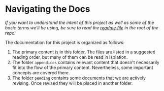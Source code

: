 # Navigating the Docs

_If you want to understand the intent of this project as well as some of the basic terms we'll be using, be sure to read the [readme file](../README.md) in the root of the repo._

The documentation for this project is organized as follows:

1. The primary content is in this folder. The files are listed in a suggested reading order, but many of them can be read in isolation.
1. The folder `appendices` contains relevant content that doesn't necessarily fit into the flow of the primary content. Nevertheless, some important concepts are covered there.
1. The folder `pending` contains some documents that we are actively revising. Once revised they will be placed in another folder.